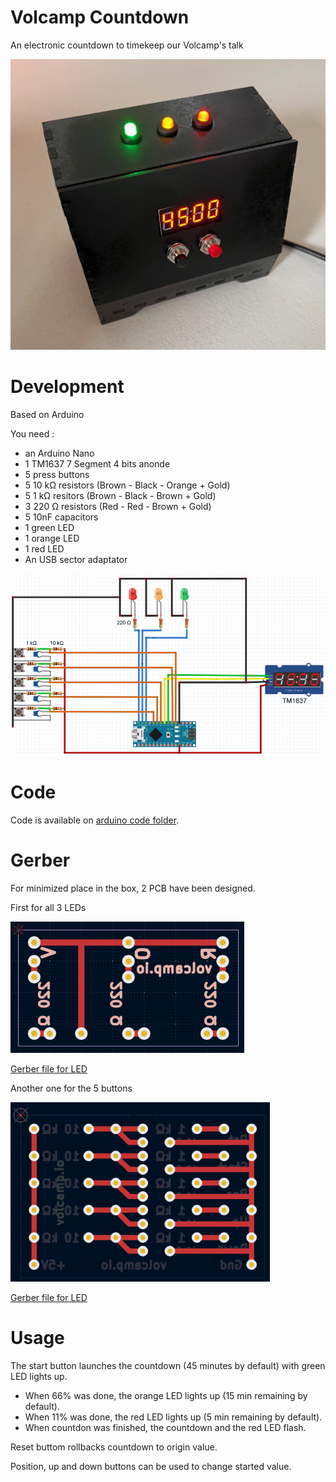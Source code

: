 # Volcamp Countdown

An electronic countdown to timekeep our Volcamp's talk

![Volcamp Countdown](/img/Countdown.png)

# Development

Based on Arduino

You need :
- an Arduino Nano
- 1 TM1637 7 Segment 4 bits anonde
- 5 press buttons
- 5 10 kΩ resistors (Brown - Black - Orange + Gold)
- 5 1 kΩ resitors (Brown - Black - Brown + Gold)
- 3 220 Ω resistors (Red - Red - Brown + Gold)
- 5 10nF capacitors
- 1 green LED
- 1 orange LED
- 1 red LED
- An USB sector adaptator

![Volcamp Countdown](/img/VolcampCountdown.png)


# Code

Code is available on [arduino code folder](/arduino%20code/volcampcountdown.ino).


# Gerber

For minimized place in the box, 2 PCB have been designed.

First for all 3 LEDs

![LED](/img/gerberLed.png)

[Gerber file for LED](/gerber%20files//ledVolcampCountdown.zip)

Another one for the 5 buttons

![LED](/img/gerberBtn.png)

[Gerber file for LED](/gerber%20files/btnVolcampCountdown.zip)


# Usage

The start button launches the countdown (45 minutes by default) with green LED lights up.
- When 66% was done, the orange LED lights up (15 min remaining by default).
- When 11% was done, the red LED lights up (5 min remaining by default).
- When countdon was finished, the countdown and the red LED flash.

Reset buttom rollbacks countdown to origin value.

Position, up and down buttons can be used to change started value.

